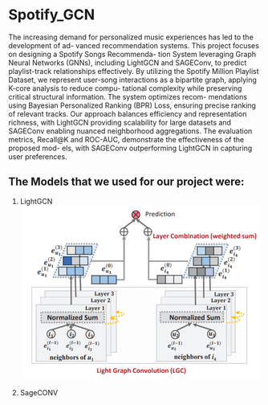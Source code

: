 # Spotify_GCN

The increasing demand for personalized music experiences has led to the development of ad-
vanced recommendation systems. This project focuses on designing a Spotify Songs Recommenda-
tion System leveraging Graph Neural Networks (GNNs), including LightGCN and SAGEConv, to
predict playlist-track relationships effectively. By utilizing the Spotify Million Playlist Dataset, we
represent user-song interactions as a bipartite graph, applying K-core analysis to reduce compu-
tational complexity while preserving critical structural information. The system optimizes recom-
mendations using Bayesian Personalized Ranking (BPR) Loss, ensuring precise ranking of relevant
tracks. Our approach balances efficiency and representation richness, with LightGCN providing
scalability for large datasets and SAGEConv enabling nuanced neighborhood aggregations. The
evaluation metrics, Recall@K and ROC-AUC, demonstrate the effectiveness of the proposed mod-
els, with SAGEConv outperforming LightGCN in capturing user preferences.


## The Models that we used for our project were: 
1. LightGCN
![Diagram of the project](lightgcn.png "Project Diagram")

3. SageCONV



